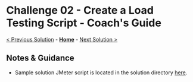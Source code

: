 # Challenge 02 - Create a Load Testing Script - Coach's Guide 

[< Previous Solution](./Solution-01.md) - **[Home](./README.md)** - [Next Solution >](./Solution-03.md)
## Notes & Guidance

- Sample solution JMeter script is located in the solution directory [here](./Solutions/Challenge2/).